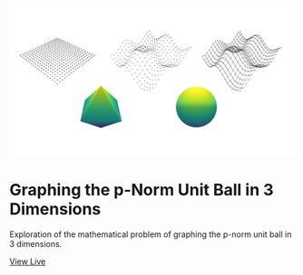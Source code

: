 [![Header Image](head.jpg)](https://mimmackk.github.io/unitball/)

# Graphing the p-Norm Unit Ball in 3 Dimensions

Exploration of the mathematical problem of graphing the p-norm unit ball in 3 dimensions.

[View Live](https://mimmackk.github.io/unitball/)

